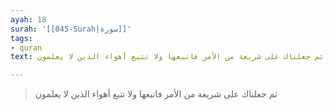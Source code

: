 ```yaml
---
ayah: 18
surah: '[[045-Surah|سورة]]'
tags:
- quran
text: ثم جعلناك على شريعة من الأمر فاتبعها ولا تتبع أهواء الذين لا يعلمون

---
```

> ثم جعلناك على شريعة من الأمر فاتبعها ولا تتبع أهواء الذين لا يعلمون
